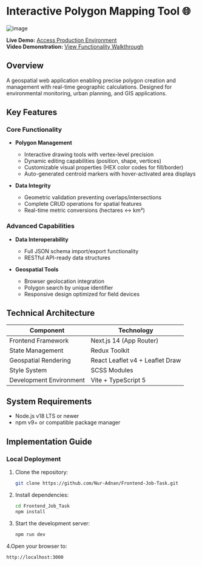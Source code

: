 # Interactive Polygon Mapping Tool 🌐
![image](https://github.com/user-attachments/assets/bf389b4c-a25e-4d29-bf7f-a46ff6ba51dc)


**Live Demo:** [Access Production Environment](https://frontend-job-task-rho.vercel.app/)  
**Video Demonstration:** [View Functionality Walkthrough](https://github.com/user-attachments/assets/97b4c739-ad15-4419-9ed6-a37f21ad5df4)

## Overview
A geospatial web application enabling precise polygon creation and management with real-time geographic calculations. Designed for environmental monitoring, urban planning, and GIS applications.

## Key Features

### Core Functionality
- **Polygon Management**
  - Interactive drawing tools with vertex-level precision
  - Dynamic editing capabilities (position, shape, vertices)
  - Customizable visual properties (HEX color codes for fill/border)
  - Auto-generated centroid markers with hover-activated area displays

- **Data Integrity**
  - Geometric validation preventing overlaps/intersections
  - Complete CRUD operations for spatial features
  - Real-time metric conversions (hectares ↔ km²)

### Advanced Capabilities
- **Data Interoperability**
  - Full JSON schema import/export functionality
  - RESTful API-ready data structures

- **Geospatial Tools**
  - Browser geolocation integration
  - Polygon search by unique identifier
  - Responsive design optimized for field devices

## Technical Architecture

| Component              | Technology                          |
|------------------------|-------------------------------------|
| Frontend Framework     | Next.js 14 (App Router)             |
| State Management       | Redux Toolkit                       |
| Geospatial Rendering   | React Leaflet v4 + Leaflet Draw     |
| Style System           | SCSS Modules                        |
| Development Environment| Vite + TypeScript 5                 |

## System Requirements
- Node.js v18 LTS or newer
- npm v9+ or compatible package manager

## Implementation Guide

### Local Deployment
1. Clone the repository:
   ```bash
   git clone https://github.com/Nur-Adnan/Frontend-Job-Task.git
2. Install dependencies:
   ```bash
   cd Frontend_Job_Task
   npm install
3. Start the development server:
   ```bash
   npm run dev
4.Open your browser to:
  ```bash
  http://localhost:3000

